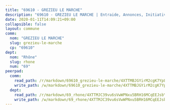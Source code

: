 ```yaml
---
title: "69610 - GREZIEU LE MARCHE"
description: "69610 - GREZIEU LE MARCHE | Entraide, Annonces, Initiatives"
date: 2020-01-11T14:09:21+09:00
collapsible: false
layout: commune
comm:
  nom: "GREZIEU LE MARCHE"
  slug: grezieu-le-marche
  cp: "69610"
dept:
  nom: "Rhône"
  slug: rhone
  num: "69"
peerpad:
  comm:
    read_path: /r/markdown/69610_grezieu-le-marche/4XTTMBJGYirM2cgK7YpLyTxiiWu7utsVpNkX8R87fXMXMnv6W
    write_path: /w/markdown/69610_grezieu-le-marche/4XTTMBJGYirM2cgK7YpLyTxiiWu7utsVpNkX8R87fXMXMnv6W-K3TgUQxEN64Qs6pNnzmDRBZoyP5wfs7wtYcRdi7m2zMVMsxkV3sWcQEBKQR8imP8csT6UMXdypFXHuEu9QnoAZVti7p743oybKf1kWepBr4WkG84nx5LXMEgVAzAHEeHEyhpHiTc
  dept:
    read_path: /r/markdown/69_rhone/4XTTMJC39vu6sVwWPNxu5BRH16MCqEEJsbYu4RNyAxnNmNtVW
    write_path: /w/markdown/69_rhone/4XTTMJC39vu6sVwWPNxu5BRH16MCqEEJsbYu4RNyAxnNmNtVW-K3TgUzVUEXrXvc8NoaD9JfiBpc5MBFP7KZFqLEsm11xqJDEwSVMy7UACp2eYMzek3K6y2WLoyzq5xdKMZeizKNpfHbUBgJcoYSqfidBaPx8RcTCPmdCXhdgeLZLEYHVco5fHD6Pz
---
```


